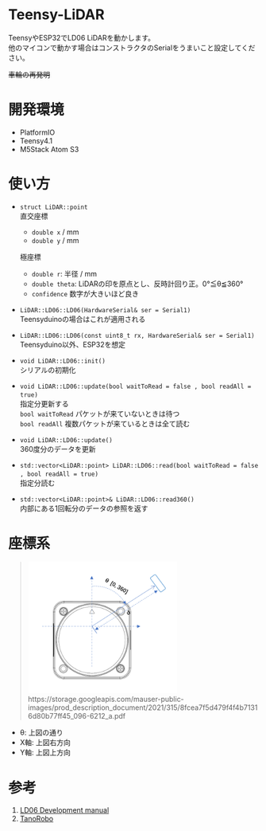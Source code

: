 # Teensy-LiDAR
TeensyやESP32でLD06 LiDARを動かします。  
他のマイコンで動かす場合はコンストラクタのSerialをうまいこと設定してください。

~~車輪の再発明~~
# 開発環境
* PlatformIO
* Teensy4.1
* M5Stack Atom S3

# 使い方
* `struct LiDAR::point`  
     直交座標 
    * `double x` / mm  
    * `double y` / mm 
 
     極座標
    * `double r`: 半径 / mm  
    * `double theta`: LiDARの印を原点とし、反時計回り正。0°≦θ≦360°  
    * `confidence` 数字が大きいほど良き

* `LiDAR::LD06::LD06(HardwareSerial& ser = Serial1)`  
    Teensyduinoの場合はこれが適用される
* `LiDAR::LD06::LD06(const uint8_t rx, HardwareSerial& ser = Serial1)`  
    Teensyduino以外、ESP32を想定
* `void LiDAR::LD06::init()`  
    シリアルの初期化
* `void LiDAR::LD06::update(bool waitToRead = false , bool readAll = true)`   
    指定分更新する  
    `bool waitToRead` パケットが来ていないときは待つ  
    `bool readAll` 複数パケットが来ているときは全て読む
* `void LiDAR::LD06::update()`   
    360度分のデータを更新
* `std::vector<LiDAR::point> LiDAR::LD06::read(bool waitToRead = false , bool readAll = true)`   
    指定分読む
* `std::vector<LiDAR::point>& LiDAR::LD06::read360()`   
    内部にある1回転分のデータの参照を返す

# 座標系
> <img width="300" alt="photo" src="image.png">
> https://storage.googleapis.com/mauser-public-images/prod_description_document/2021/315/8fcea7f5d479f4f4b71316d80b77ff45_096-6212_a.pdf
* θ: 上図の通り
* X軸: 上図右方向
* Y軸: 上図上方向

# 参考
1. [LD06 Development manual](https://storage.googleapis.com/mauser-public-images/prod_description_document/2021/315/8fcea7f5d479f4f4b71316d80b77ff45_096-6212_a.pdf)
2. [TanoRobo](https://github.com/TanoRoboRCJ/Software/blob/feature/%2316_RAICHO/Firmware/F446-LiDAR/)
